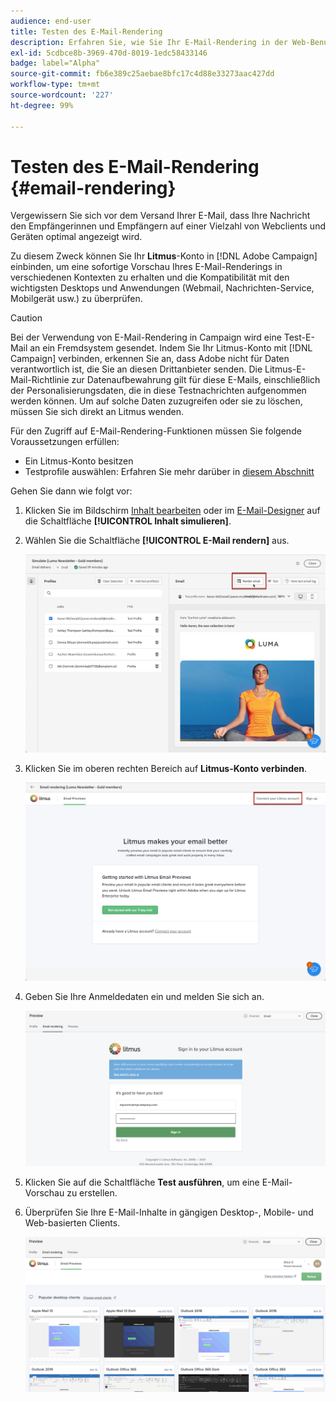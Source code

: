 ```yaml
---
audience: end-user
title: Testen des E-Mail-Rendering
description: Erfahren Sie, wie Sie Ihr E-Mail-Rendering in der Web-Benutzeroberfläche von Campaign testen können.
exl-id: 5cdbce8b-3969-470d-8019-1edc58433146
badge: label="Alpha"
source-git-commit: fb6e389c25aebae8bfc17c4d88e33273aac427dd
workflow-type: tm+mt
source-wordcount: '227'
ht-degree: 99%

---
```



# Testen des E-Mail-Rendering {#email-rendering}

Vergewissern Sie sich vor dem Versand Ihrer E-Mail, dass Ihre Nachricht den Empfängerinnen und Empfängern auf einer Vielzahl von Webclients und Geräten optimal angezeigt wird.

Zu diesem Zweck können Sie Ihr **Litmus**-Konto in [!DNL Adobe Campaign] einbinden, um eine sofortige Vorschau Ihres E-Mail-Renderings in verschiedenen Kontexten zu erhalten und die Kompatibilität mit den wichtigsten Desktops und Anwendungen (Webmail, Nachrichten-Service, Mobilgerät usw.) zu überprüfen.

>[!CAUTION]
>
>Bei der Verwendung von E-Mail-Rendering in Campaign wird eine Test-E-Mail an ein Fremdsystem gesendet. Indem Sie Ihr Litmus-Konto mit [!DNL Campaign] verbinden, erkennen Sie an, dass Adobe nicht für Daten verantwortlich ist, die Sie an diesen Drittanbieter senden. Die Litmus-E-Mail-Richtlinie zur Datenaufbewahrung gilt für diese E-Mails, einschließlich der Personalisierungsdaten, die in diese Testnachrichten aufgenommen werden können. Um auf solche Daten zuzugreifen oder sie zu löschen, müssen Sie sich direkt an Litmus wenden.

Für den Zugriff auf E-Mail-Rendering-Funktionen müssen Sie folgende Voraussetzungen erfüllen:

* Ein Litmus-Konto besitzen
* Testprofile auswählen: Erfahren Sie mehr darüber in [diesem Abschnitt](preview-content.md)

Gehen Sie dann wie folgt vor:

1. Klicken Sie im Bildschirm [Inhalt bearbeiten](../content/edit-content.md) oder im [E-Mail-Designer](../content/get-started-email-designer.md) auf die Schaltfläche **[!UICONTROL Inhalt simulieren]**.

1. Wählen Sie die Schaltfläche **[!UICONTROL E-Mail rendern]** aus.

   ![](assets/simulate-rendering-button.png)

1. Klicken Sie im oberen rechten Bereich auf **Litmus-Konto verbinden**.

   ![](assets/simulate-rendering-litmus.png)

1. Geben Sie Ihre Anmeldedaten ein und melden Sie sich an.

   ![](assets/simulate-rendering-credentials.png)

1. Klicken Sie auf die Schaltfläche **Test ausführen**, um eine E-Mail-Vorschau zu erstellen.

1. Überprüfen Sie Ihre E-Mail-Inhalte in gängigen Desktop-, Mobile- und Web-basierten Clients.

   ![](assets/simulate-rendering-previews.png)

<!--
TO CHECK IF user is directed to Litmus or if the email rendering is shown directly in the Campaign UI.

CONTENT ABOVE COPIED FROM AJO

If not redirecting to Litmus:

To test the email rendering, follow these steps:

1. Access the email content creation screen, then click **[!UICONTROL Simulate content]**.

1. Click the **[!UICONTROL Render email]** button.

    The left pane provides various desktop, mobile and web-based email clients. Select the desired email client to display a preview of your email in the right pane. 

    ![](assets/render-context.png)

    >[!NOTE]
    >
    >The email clients list provides a sample of the major mail clients. Additional email clients are available from the filter button next to the top search bar.

 -->
